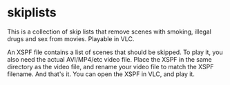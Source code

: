 # skiplists
This is a collection of skip lists that remove scenes with smoking, illegal drugs and sex from movies. Playable in VLC.

An XSPF file contains a list of scenes that should be skipped. To play it, you also need the actual AVI/MP4/etc video file. Place the XSPF in the same directory as the video file, and rename your video file to match the XSPF filename. And that's it. You can open the XSPF in VLC, and play it.
